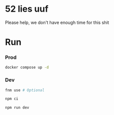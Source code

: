 # 52 lies uuf 
Please help, we don't have enough time for this shit


# Run

### Prod
```sh
docker compose up -d
```

### Dev
```sh
fnm use # Optional

npm ci

npm run dev
```
